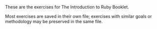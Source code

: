 These are the exercises for The Introduction to Ruby Booklet. 

Most exercises are saved in their own file; exercises with similar goals or methodology may be preserved in the same file. 
